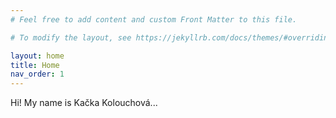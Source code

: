 ```yaml
---
# Feel free to add content and custom Front Matter to this file.

# To modify the layout, see https://jekyllrb.com/docs/themes/#overriding-theme-defaults

layout: home
title: Home
nav_order: 1
---
```


Hi! My name is Kačka Kolouchová...
